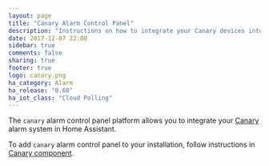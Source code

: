 ```yaml
---
layout: page
title: "Canary Alarm Control Panel"
description: "Instructions on how to integrate your Canary devices into Home Assistant."
date: 2017-12-07 22:00
sidebar: true
comments: false
sharing: true
footer: true
logo: canary.png
ha_category: Alarm
ha_release: "0.60"
ha_iot_class: "Cloud Polling"
---
```


The `canary` alarm control panel platform allows you to integrate your [Canary](https://canary.is) alarm system in Home Assistant.

To add `canary` alarm control panel to your installation, follow instructions in [Canary component](/components/canary/).
